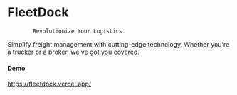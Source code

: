 # FleetDock

            Revolutionize Your Logistics

Simplify freight management with cutting-edge technology. Whether
you&apos;re a trucker or a broker, we&apos;ve got you covered.

#### Demo

https://fleetdock.vercel.app/
